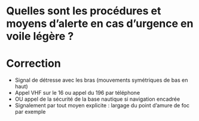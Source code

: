 # Quelles sont les procédures et moyens d’alerte en cas d’urgence en voile légère ?

# Correction
- Signal de détresse avec les bras (mouvements symétriques de bas en haut)
- Appel VHF sur le 16 ou appel du 196 par téléphone
- OU appel de la sécurité de la base nautique si navigation encadrée
- Signalement par tout moyen explicite : largage du point d’amure de foc par exemple